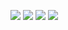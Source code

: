 <p align="left">
  <img src="https://img.shields.io/badge/Github-Zer0--hex-brightgreen" /> 
  <img src="https://img.shields.io/badge/-Shell-black?style=flat-square&logo=Shell"/>
  <img src="https://img.shields.io/badge/-Python-black?style=flat-square&logo=Python"/>
  <img src="https://img.shields.io/badge/-Rust-black?style=flat-square&logo=Rust"/>
<!--   <img src="https://img.shields.io/badge/-C-black?style=flat-square&logo=C"/>
  <img src="https://img.shields.io/badge/-Go-black?style=flat-square&logo=Go"/> -->
</p>


